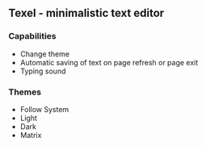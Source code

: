 ## Texel - minimalistic text editor

### Capabilities
- Change theme
- Automatic saving of text on page refresh or page exit
- Typing sound

### Themes
- Follow System
- Light
- Dark
- Matrix
